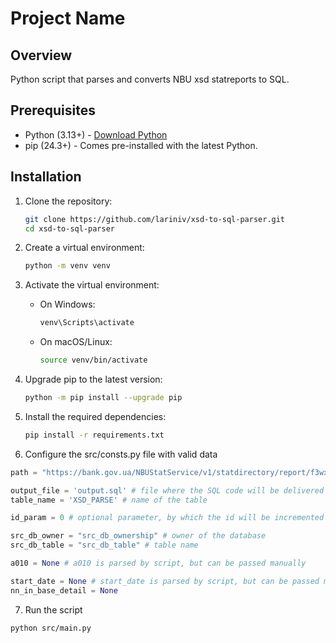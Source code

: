 # Project Name

## Overview

Python script that parses and converts NBU xsd statreports to SQL.

## Prerequisites

- Python (3.13+) - [Download Python](https://www.python.org/downloads/)
- pip (24.3+) - Comes pre-installed with the latest Python.

## Installation

1. Clone the repository:

   ```bash
   git clone https://github.com/lariniv/xsd-to-sql-parser.git
   cd xsd-to-sql-parser
   ```

2. Create a virtual environment:

   ```bash
   python -m venv venv
   ```

3. Activate the virtual environment:

   - On Windows:
     ```bash
     venv\Scripts\activate
     ```
   - On macOS/Linux:
     ```bash
     source venv/bin/activate
     ```

4. Upgrade pip to the latest version:

   ```bash
   python -m pip install --upgrade pip
   ```

5. Install the required dependencies:
   ```bash
   pip install -r requirements.txt
   ```
   
6. Configure the src/consts.py file with valid data
```python
path = "https://bank.gov.ua/NBUStatService/v1/statdirectory/report/f3wx.xsd?reportdate=20250101" # path to the XSD document

output_file = 'output.sql' # file where the SQL code will be delivered
table_name = 'XSD_PARSE' # name of the table

id_param = 0 # optional parameter, by which the id will be incremented

src_db_owner = "src_db_ownership" # owner of the database
src_db_table = "src_db_table" # table name

a010 = None # a010 is parsed by script, but can be passed manually

start_date = None # start_date is parsed by script, but can be passed manually
nn_in_base_detail = None 

```

7. Run the script
```bash
python src/main.py
```
